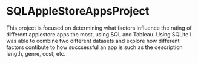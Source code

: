 # SQLAppleStoreAppsProject
This project is focused on determining what factors influence the rating of different applestore apps the most, using SQL and Tableau. Using SQLite I was able to combine two different datasets and explore how different factors contibute to how succsessful an app is such as the description length, genre, cost, etc. 
